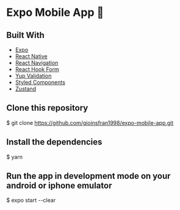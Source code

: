 # Expo Mobile App 📱

## Built With

<ul>
  <li><a href="https://expo.dev/">Expo</a></li>
  <li><a href="https://reactnative.dev/">React Native</a></li>
  <li><a href="https://reactnavigation.org/">React Navigation</a></li>
  <li><a href="https://react-hook-form.com/">React Hook Form</a></li>
   <li><a href="https://github.com/jquense/yup">Yup Validation</a></li>
  <li><a href="https://styled-components.com/">Styled Components</a></li>
  <li><a href="https://github.com/pmndrs/zustand">Zustand</a></li>
</ul>

## Clone this repository
$ git clone <https://github.com/gioinsfran1998/expo-mobile-app.git>

## Install the dependencies
$ yarn

## Run the app in development mode on your android or iphone emulator
$ expo start --clear
